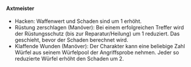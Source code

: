 #### Axtmeister

* Hacken: Waffenwert und Schaden sind um 1 erhöht.
* Rüstung zerschlagen (Manöver): Bei einem erfolgreichen Treffer wird der Rüstungsschutz (bis zur Reparatur/Heilung)
um 1 reduziert. Das geschieht, bevor der Schaden berechnet wird.
* Klaffende Wunden (Manöver): Der Charakter kann eine beliebige Zahl Würfel aus seinem Würfelpool der Angriffsprobe
nehmen. Jeder so reduzierte Würfel erhöht den Schaden um 2.

